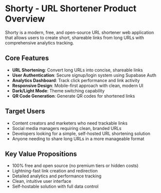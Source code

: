 # Shorty - URL Shortener Product Overview

Shorty is a modern, free, and open-source URL shortener web application that allows users to create short, shareable links from long URLs with comprehensive analytics tracking.

## Core Features

- **URL Shortening**: Convert long URLs into concise, shareable links
- **User Authentication**: Secure signup/login system using Supabase Auth
- **Analytics Dashboard**: Track click performance and link activity
- **Responsive Design**: Mobile-first approach with clean, modern UI
- **Dark/Light Mode**: Theme switching capability
- **QR Code Generation**: Generate QR codes for shortened links

## Target Users

- Content creators and marketers who need trackable links
- Social media managers requiring clean, branded URLs
- Developers looking for a simple, self-hosted URL shortening solution
- Anyone needing to share long URLs in a more manageable format

## Key Value Propositions

- 100% free and open source (no premium tiers or hidden costs)
- Lightning-fast link creation and redirection
- Detailed analytics and performance tracking
- Clean, intuitive user interface
- Self-hostable solution with full data control
